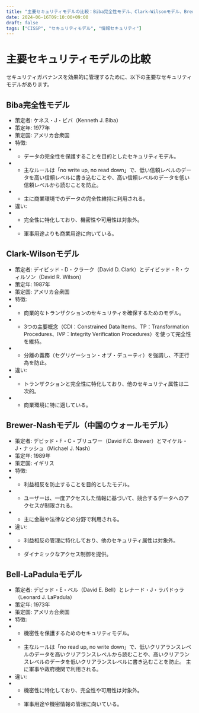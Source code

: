```yaml
--- 
title: "主要セキュリティモデルの比較：Biba完全性モデル、Clark-Wilsonモデル、Brewer-Nashモデル、Bell-LaPadulaモデル"
date: 2024-06-16T09:10:00+09:00
draft: false
tags: ["CISSP", "セキュリティモデル", "情報セキュリティ"]
--- 
```

# 主要セキュリティモデルの比較

セキュリティガバナンスを効果的に管理するために、以下の主要なセキュリティモデルがあります。

## Biba完全性モデル
- 策定者: ケネス・J・ビバ（Kenneth J. Biba）
- 策定年: 1977年
- 策定国: アメリカ合衆国
- 特徴:
- - データの完全性を保護することを目的としたセキュリティモデル。
- - 主なルールは「no write up, no read down」で、低い信頼レベルのデータを高い信頼レベルに書き込むことや、高い信頼レベルのデータを低い信頼レベルから読むことを防止。
- - 主に商業環境でのデータの完全性維持に利用される。
- 違い:
- - 完全性に特化しており、機密性や可用性は対象外。
- - 軍事用途よりも商業用途に向いている。

## Clark-Wilsonモデル
- 策定者: デイビッド・D・クラーク（David D. Clark）とデイビッド・R・ウィルソン（David R. Wilson）
- 策定年: 1987年
- 策定国: アメリカ合衆国
- 特徴:
- - 商業的なトランザクションのセキュリティを確保するためのモデル。
- - 3つの主要概念（CDI：Constrained Data Items、TP：Transformation Procedures、IVP：Integrity Verification Procedures）を使って完全性を維持。
- - 分離の義務（セグリゲーション・オブ・デューティ）を強調し、不正行為を防止。
- 違い:
- - トランザクションと完全性に特化しており、他のセキュリティ属性は二次的。
- - 商業環境に特に適している。

## Brewer-Nashモデル（中国のウォールモデル）
- 策定者: デビッド・F・C・ブリュワー（David F.C. Brewer）とマイケル・J・ナッシュ（Michael J. Nash）
- 策定年: 1989年
- 策定国: イギリス
- 特徴:
- - 利益相反を防止することを目的としたモデル。
- - ユーザーは、一度アクセスした情報に基づいて、競合するデータへのアクセスが制限される。
- - 主に金融や法律などの分野で利用される。
- 違い:
- - 利益相反の管理に特化しており、他のセキュリティ属性は対象外。
- - ダイナミックなアクセス制御を提供。

## Bell-LaPadulaモデル
- 策定者: デビッド・E・ベル（David E. Bell）とレナード・J・ラパドゥラ（Leonard J. LaPadula）
- 策定年: 1973年
- 策定国: アメリカ合衆国
- 特徴:
- - 機密性を保護するためのセキュリティモデル。
- - 主なルールは「no read up, no write down」で、低いクリアランスレベルのデータを高いクリアランスレベルから読むことや、高いクリアランスレベルのデータを低いクリアランスレベルに書き込むことを防止。
主に軍事や政府機関で利用される。
- 違い:
- - 機密性に特化しており、完全性や可用性は対象外。
- - 軍事用途や機密情報の管理に向いている。
